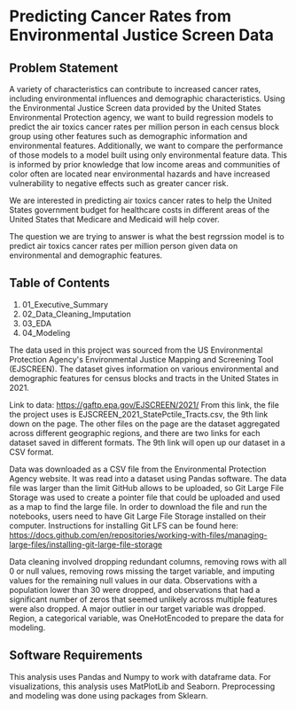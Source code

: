 # Predicting Cancer Rates from Environmental Justice Screen Data

## Problem Statement
A variety of characteristics can contribute to increased cancer rates, including environmental influences and demographic characteristics. Using the Environmental Justice Screen data provided by the United States Environmental Protection agency, we want to build regression models to predict the air toxics cancer rates per million person in each census block group using other features such as demographic information and environmental features. Additionally, we want to compare the performance of those models to a model built using only environmental feature data. This is informed by prior knowledge that low income areas and communities of color often are located near environmental hazards and have increased vulnerability to negative effects such as greater cancer risk.

We are interested in predicting air toxics cancer rates to help the United States government budget for healthcare costs in different areas of the United States that Medicare and Medicaid will help cover. 

The question we are trying to answer is what the best regrssion model is to predict air toxics cancer rates per million person given data on environmental and demographic features. 

## Table of Contents 
1. 01_Executive_Summary
2. 02_Data_Cleaning_Imputation 
3. 03_EDA
4. 04_Modeling 

The data used in this project was sourced from the US Environmental Protection Agency's Environmental Justice Mapping and Screening Tool (EJSCREEN). The dataset gives information on various environmental and demographic features for census blocks and tracts in the United States in 2021. 

Link to data: https://gaftp.epa.gov/EJSCREEN/2021/
From this link, the file the project uses is EJSCREEN_2021_StatePctile_Tracts.csv, the 9th link down on the page. The other files on the page are the dataset aggregated across different geographic regions, and there are two links for each dataset saved in different formats. The 9th link will open up our dataset in a CSV format.

Data was downloaded as a CSV file from the Environmental Protection Agency website. It was read into a dataset using Pandas software. The data file was larger than the limit GitHub allows to be uploaded, so Git Large File Storage was used to create a pointer file that could be uploaded and used as a map to find the large file. In order to download the file and run the notebooks, users need to have Git Large File Storage installed on their computer. Instructions for installing Git LFS can be found here: https://docs.github.com/en/repositories/working-with-files/managing-large-files/installing-git-large-file-storage

Data cleaning involved dropping redundant columns, removing rows with all 0 or null values, removing rows missing the target variable, and imputing values for the remaining null values in our data. Observations with a population lower than 30 were dropped, and observations that had a significant number of zeros that seemed unlikely across multiple features were also dropped. A major outlier in our target variable was dropped. Region, a categorical variable, was OneHotEncoded to prepare the data for modeling.  

## Software Requirements
This analysis uses Pandas and Numpy to work with dataframe data. For visualizations, this analysis uses MatPlotLib and Seaborn. Preprocessing and modeling was done using packages from Sklearn.
